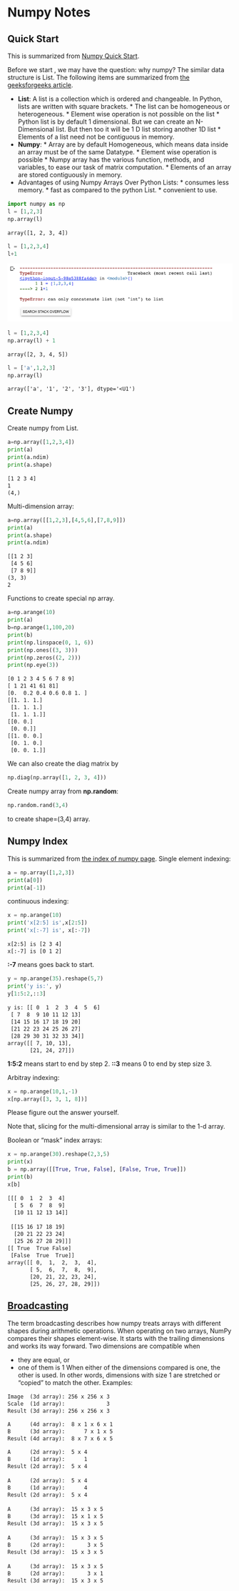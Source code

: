 # Numpy Notes
## Quick Start
This is summarized from [Numpy Quick Start](https://numpy.org/devdocs/user/quickstart.html).

Before we start , we may have the question: why numpy? The similar data structure is List.
The following items are summarized from [the geeksforgeeks article](https://www.geeksforgeeks.org/python-lists-vs-numpy-arrays/).
* **List**: A list is a collection which is ordered and changeable. In Python, lists are written with square brackets.
           * The list can be homogeneous or heterogeneous.
           * Element wise operation is not possible on the list
           * Python list is by default 1 dimensional. But we can create an N-Dimensional list. But then too it will be 1 D list storing another 1D list
           * Elements of a list need not be contiguous in memory.
* **Numpy**: 
          * Array are by default Homogeneous, which means data inside an array must be of the same Datatype. 
          * Element wise operation is possible
          * Numpy array has the various function, methods, and variables, to ease our task of matrix computation.
          * Elements of an array are stored contiguously in memory.
* Advantages of using Numpy Arrays Over Python Lists:
          * consumes less memory.
          * fast as compared to the python List.
          * convenient to use.

```python
import numpy as np
l = [1,2,3]
np.array(l)
```
```
array([1, 2, 3, 4])
```
```python 
l = [1,2,3,4]
l+1
```
![image.png](../files/numpy_error1.png)
```python
l = [1,2,3,4]
np.array(l) + 1
```
```
array([2, 3, 4, 5])
```
```python 
l = ['a',1,2,3]
np.array(l)
```
```
array(['a', '1', '2', '3'], dtype='<U1')
```
## Create Numpy 
Create numpy from List. 
```python
a=np.array([1,2,3,4])
print(a)
print(a.ndim)
print(a.shape)
```
```
[1 2 3 4]
1
(4,)
```
Multi-dimension array:
```python
a=np.array([[1,2,3],[4,5,6],[7,8,9]])
print(a)
print(a.shape)
print(a.ndim)
```
```
[[1 2 3]
 [4 5 6]
 [7 8 9]]
(3, 3)
2
```
Functions to create special np array.
```python
a=np.arange(10)
print(a)
b=np.arange(1,100,20)
print(b)
print(np.linspace(0, 1, 6))
print(np.ones((3, 3)))
print(np.zeros((2, 2)))
print(np.eye(3))
```
```
[0 1 2 3 4 5 6 7 8 9]
[ 1 21 41 61 81]
[0.  0.2 0.4 0.6 0.8 1. ]
[[1. 1. 1.]
 [1. 1. 1.]
 [1. 1. 1.]]
[[0. 0.]
 [0. 0.]]
[[1. 0. 0.]
 [0. 1. 0.]
 [0. 0. 1.]]
```
We can also create the diag matrix by 
```python
np.diag(np.array([1, 2, 3, 4]))
```
Create numpy array from **np.random**:
```python
np.random.rand(3,4)
```
to create shape=(3,4) array.


## Numpy Index
This is summarized from [the index of numpy page](https://numpy.org/doc/stable/user/basics.indexing.html).
Single element indexing:
```python
a = np.array([1,2,3])
print(a[0])
print(a[-1])
```
continuous indexing:
```python 
x = np.arange(10)
print('x[2:5] is',x[2:5])
print('x[:-7] is', x[:-7])
```
```
x[2:5] is [2 3 4]
x[:-7] is [0 1 2]
```
**:-7** means goes back to start.
```python
y = np.arange(35).reshape(5,7)
print('y is:', y)
y[1:5:2,::3]
```
```
y is: [[ 0  1  2  3  4  5  6]
 [ 7  8  9 10 11 12 13]
 [14 15 16 17 18 19 20]
 [21 22 23 24 25 26 27]
 [28 29 30 31 32 33 34]]
array([[ 7, 10, 13],
       [21, 24, 27]])
```
**1:5:2** means start to end by step 2. **::3** means 0 to end by step size 3.

Arbitray indexing:
```python
x = np.arange(10,1,-1)
x[np.array([3, 3, 1, 8])]
```
Please figure out the answer yourself.

Note that, slicing for the multi-dimensional array is similar to the 1-d array.

Boolean or “mask” index arrays:
```python 
x = np.arange(30).reshape(2,3,5)
print(x)
b = np.array([[True, True, False], [False, True, True]])
print(b)
x[b]
```
```
[[[ 0  1  2  3  4]
  [ 5  6  7  8  9]
  [10 11 12 13 14]]

 [[15 16 17 18 19]
  [20 21 22 23 24]
  [25 26 27 28 29]]]
[[ True  True False]
 [False  True  True]]
array([[ 0,  1,  2,  3,  4],
       [ 5,  6,  7,  8,  9],
       [20, 21, 22, 23, 24],
       [25, 26, 27, 28, 29]])
```

## [Broadcasting](https://numpy.org/doc/stable/user/basics.broadcasting.html)
The term broadcasting describes how numpy treats arrays with different shapes during arithmetic operations.
When operating on two arrays, NumPy compares their shapes element-wise. It starts with the trailing dimensions and works its way forward. Two dimensions are compatible when
* they are equal, or
* one of them is 1
When either of the dimensions compared is one, the other is used. In other words, dimensions with size 1 are stretched or “copied” to match the other.
Examples:
```
Image  (3d array): 256 x 256 x 3
Scale  (1d array):             3
Result (3d array): 256 x 256 x 3
```
```
A      (4d array):  8 x 1 x 6 x 1
B      (3d array):      7 x 1 x 5
Result (4d array):  8 x 7 x 6 x 5
```
```
A      (2d array):  5 x 4
B      (1d array):      1
Result (2d array):  5 x 4

A      (2d array):  5 x 4
B      (1d array):      4
Result (2d array):  5 x 4

A      (3d array):  15 x 3 x 5
B      (3d array):  15 x 1 x 5
Result (3d array):  15 x 3 x 5

A      (3d array):  15 x 3 x 5
B      (2d array):       3 x 5
Result (3d array):  15 x 3 x 5

A      (3d array):  15 x 3 x 5
B      (2d array):       3 x 1
Result (3d array):  15 x 3 x 5
```

